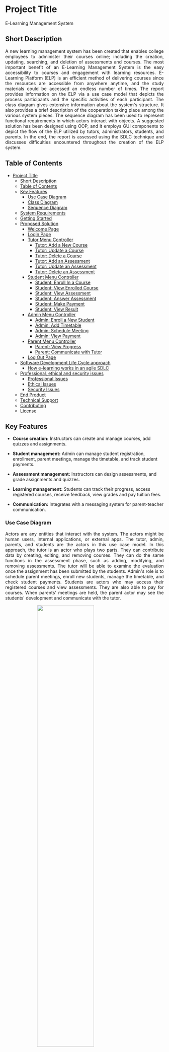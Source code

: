 # Project Title

E-Learning Management System

## Short Description

<p align="justify">
A new learning management system has been created that enables college employees to administer their courses online; including the creation, updating, searching, and deletion of assessments and courses. The most important benefit of an E-Learning Management System is the easy accessibility to courses and engagement with learning resources. E-Learning Platform (ELP) is an efficient method of delivering courses since the resources are accessible from anywhere anytime, and the study materials could be accessed an endless number of times. The report provides information on the ELP via a use case model that depicts the process participants and the specific activities of each participant. The class diagram gives extensive information about the system's structure. It also provides a brief description of the cooperation taking place among the various system pieces. The sequence diagram has been used to represent functional requirements in which actors interact with objects. A suggested solution has been designed using OOP, and it employs GUI components to depict the flow of the ELP utilized by tutors, administrators, students, and parents. In the end, the report is assessed using the SDLC technique and discusses difficulties encountered throughout the creation of the ELP system.
</p>

## Table of Contents

- [Project Title](#project-title)
  - [Short Description](#short-description)
  - [Table of Contents](#table-of-contents)
  - [Key Features](#key-features)
    - [Use Case Diagram](#use-case-diagram)
    - [Class Diagram](#class-diagram)
    - [Sequence Diagram](#sequence-diagram)
  - [System Requirements](#system-requirements)
  - [Getting Started](#getting-started)
  - [Proposed Solution](#proposed-solution)
    - [Welcome Page](#welcome-page)
    - [Login Page](#login-page)
    - [Tutor Menu Controller](#tutor-menu-controller)
      - [Tutor: Add a New Course](#tutor-add-a-new-course)
      - [Tutor: Update a Course](#tutor-update-a-course)
      - [Tutor: Delete a Course](#tutor-delete-a-course)
      - [Tutor: Add an Assessment](#tutor-add-an-assessment)
      - [Tutor: Update an Assessment](#tutor-update-an-assessment)
      - [Tutor: Delete an Assessment](#tutor-delete-an-assessment)
    - [Student Menu Controller](#student-menu-controller)
      - [Student: Enroll In a Course](#student-enroll-in-a-course)
      - [Student: View Enrolled Course](#student-view-enrolled-course)
      - [Student: View Assessment](#student-view-assessment)
      - [Student: Answer Assessment](#student-answer-assessment)
      - [Student: Make Payment](#student-make-payment)
      - [Student: View Result](#student-view-result)
    - [Admin Menu Controller](#admin-menu-controller)
      - [Admin: Enroll a New Student](#admin-enroll-a-new-student)
      - [Admin: Add Timetable](#admin-add-timetable)
      - [Admin: Schedule Meeting](#admin-schedule-meeting)
      - [Admin: View Payment](#admin-view-payment)
    - [Parent Menu Controller](#parent-menu-controller)
      - [Parent: View Progress](#parent-view-progress)
      - [Parent: Communicate with Tutor](#parent-communicate-with-tutor)
    - [Log Out Page](#log-out-page)
  - [Software Development Life Cycle approach](#software-development-life-cycle-approach)
      - [How e-learning works in an agile SDLC](#how-e-learning-works-in-an-agile-sdlc)
  - [Professional, ethical and security issues](#professional-ethical-and-security-issues)
    - [Professional Issues](#professional-issues)
    - [Ethical Issues](#ethical-issues)
    - [Security Issues](#security-issues)
  - [End Product](#end-product)
  - [Technical Support](#technical-support)
  - [Contributing](#contributing)
  - [License](#license)

## Key Features

- **Course creation:** Instructors can create and manage courses, add quizzes and assignments.

- **Student management:** Admin can manage student registration, enrollment, parent meetings, manage the timetable, and track student payments.

- **Assessment management:** Instructors can design assessments, and grade assignments and quizzes.

- **Learning management:** Students can track their progress, access registered courses, receive feedback, view grades and pay tuition fees.

- **Communication:** Integrates with a messaging system for parent-teacher communication.

### Use Case Diagram
<p align="justify">
Actors are any entities that interact with the system. The actors might be human users, internal applications, or external apps. The tutor, admin, parents, and students are the actors in this use case model. In this approach, the tutor is an actor who plays two parts. They can contribute data by creating, editing, and removing courses. They can do the same functions in the assessment phase, such as adding, modifying, and removing assessments. The tutor will be able to examine the evaluation once the assignment has been submitted by the students. Admin's role is to schedule parent meetings, enroll new students, manage the timetable, and check student payments. Students are actors who may access their registered courses and view assessments. They are also able to pay for courses. When parents' meetings are held, the parent actor may see the students' development and communicate with the tutor.
</p>

<img src="assets/Picture1.png" style="display:block; 
float:none; 
margin-left:auto;
margin-right:auto;
width:60%;">
<p align="center">Tutor Use Case Diagram </p>

<img src="assets/Picture2.png" style="display:block; 
float:none; 
margin-left:auto;
margin-right:auto;
width:60%;" >
<p align="center">Admin Use Case Diagram </p>

<img src="assets/Picture3.png" style="display:block; 
float:none; 
margin-left:auto;
margin-right:auto;
width:60%;" >
<p align="center">Student Use Case Diagram </p>

<img src="assets/Picture4.png" style="display:block; 
float:none; 
margin-left:auto;
margin-right:auto;
width:60%;" >
<p align="center">Parent Use Case Diagram </p>

### Class Diagram
<p align="justify">
The class diagram was used to depict the relationship between the Model and the Controller. The class diagram is widely recognized as the primary building element for object-oriented modeling. It is known as conceptual modeling because it has a structure in the application and a precise translation with computer code. The class diagram shows that four actors carry out various activities with the assistance of the accompanying "Model" and "Controller." The data logic is included in the "Model," while the data display technique is controlled by the "Controller." To log into the system, each of the four actors has been given a username and password. They can do the job described in the scenario by logging into the ELP.

![Class Diagram](assets/Picture5.png)
    <p align="center">
    Class Diagram </p>

</p>

### Sequence Diagram
<p align="justify">
This sequence diagram depicted a communication between a tutor, an administrator, a student, a parent, and the learning management system. If the credential is incorrect, no one can log into the system. After verifying credentials, the authorization page takes the actor into the allocated functionalities for specific actors. The tutor teacher interacts with the interface to create, update, and delete a course and the same for assessment. The interface takes the request and passes it to the database. Afterward, the database shows the tutor the response to the request. Admin can enroll a new student, arrange meetings, manage timetables for courses and verify the payment by interacting with the interface. The requests go into the database and when the response comes, the interface shows it. Students can view the enrolled course and its details, pay the fees, and they can view the assessment of the tutor. Additionally, the student can answer the tutor’s questions. Parents can view students’ progress and communicate with tutors. 

![Sequence Diagram](assets/Picture6.png)
    <p align="center">
    Sequence Diagram </p>

</p>

## System Requirements

- IDE: Netbeans/Eclipse
- Internet connection: High-speed internet connection is recommended
- OpenJDK 1.8.0_271
- OpenJFX-11.0.2_x64_bin-sdk

## Getting Started

1. Clone the repository to your local machine

    ```
    git clone https://github.com/ornob011/E-Learning-Platform
    ```

2. Navigate to the project directory
    ```
    cd E-Learning-Platform
    ```

3. Install the required dependencies with your preferred IDE

4. To simply want to run the software
   ```
   java -jar DELP.jar
   ``` 

## Proposed Solution
The prototype of the ELP has been shown in this section. With the login page, the mentioned actors from the Usecase model can enter into the system. Tutor, admin, student, and parent are the actors.

### Welcome Page

The welcome page greets every user.

![Welcome Page](assets/Picture7.png)
    <p align="center">
    Welcome Page </p>


### Login Page

Credentials for specific actors have been given below:

| **Actor** | **Username** | **Password** |
|:---------:|:------------:|:------------:|
|   Tutor   |    durham    |     tutor    |
|   Admin   |    durham    |     admin    |
|  Student  |    durham    |    student   |
|  Parents  |    durham    |    parent    |

The specified actors can log to the system by using above credentials.

![Login Page](assets/Picture8.png)
    <p align="center">
    Login Page </p>


### Tutor Menu Controller
The page has been used to show the functionalities of the tutor. The tutor can choose any of them.

![Tutor Menu Controller](assets/Picture9.png)
    <p align="center">
    Tutor Menu Controller </p>

#### Tutor: Add a New Course
With this function, the tutor can add a new course. The tutor has to fill up all fields in order to add a new course and click the “register” button.
![Tutor: Add A New Course](assets/Picture10.png)
    <p align="center">
    Add a New Course </p>

#### Tutor: Update a Course
With this function, the tutor is able to update a course. The tutor has to select a course from the table and update it in the text fields.
![Tutor: Update A Course](assets/Picture11.png)
    <p align="center">
    Update a Course </p>


#### Tutor: Delete a Course
This functionality lets the tutor delete a course. The tutor will select the course from the table and once the “delete” button is clicked, the course will be deleted.
![Tutor: Delete A Course](assets/Picture12.png)
    <p align="center">
    Delete a Course </p>

#### Tutor: Add an Assessment
With this function, the tutor can add a new assessment. The tutor has to fill up all fields in order to add a new assessment and click the “Add” button.
![Tutor: Add an Assessment](assets/Picture13.png)
    <p align="center">
    Add an Assessment </p>

#### Tutor: Update an Assessment
With this function, the tutor is able to update an assessment. The tutor has to select an assessment from the table and update it in the text fields.
![Tutor: Update an Assessment](assets/Picture14.png)
    <p align="center">
    Update an Assessment </p>


#### Tutor: Delete an Assessment
This functionality lets the tutor delete an assessment. The tutor will select the assessment from the table and once the “delete” button is clicked, the assessment will be deleted.
![Tutor: Delete an Assessment](assets/Picture15.png)
    <p align="center">
    Delete an Assessment </p>


### Student Menu Controller
The page has been used to show the functionalities of the student. The student can choose any of them.

![Student Menu Controller](assets/Picture16.png)
    <p align="center">
    Student Menu Controller </p>


#### Student: Enroll In a Course
This page shows the student in which course he/she is enrolled.

![Enroll In a Course](assets/Picture17.png)
    <p align="center">
    Enroll In a Course </p>

#### Student: View Enrolled Course
With this page, the learner can enroll in a course by giving the student’s name and registration number.

![View Enrolled Course](assets/Picture18.png)
    <p align="center">
    View Enrolled Course </p>


#### Student: View Assessment
Students can view the assessment given by the tutor from this page.

![View Assessment](assets/Picture19.png)
    <p align="center">
    View Assessment </p>



#### Student: Answer Assessment
Student can answer the question given by the tutor from this page.

![Answer Assessment](assets/Picture20.png)
    <p align="center">
    Answer Assessment </p>


#### Student: Make Payment
This page allows a student to pay the fee.

![Make Payment](assets/Picture21.png)
    <p align="center">
    Make Payment </p>

#### Student: View Result
Students can view their obtained marks in the specified course from this page.

![View Result](assets/Picture22.png)
    <p align="center">
    View Result </p>

### Admin Menu Controller
The page has been used to show the functionalities of the admin. The admin can use any of them.

![Admin Menu Controller](assets/Picture23.png)
    <p align="center">
    Admin Menu Controller </p>


#### Admin: Enroll a New Student
Admin can enroll a new student in an already available course created by the tutor.

![Enroll a New Student](assets/Picture24.png)
    <p align="center">
    Enroll a New Student </p>


#### Admin: Add Timetable

Admin can specify the course duration and assignment duration in the selected course.

![Add Timetable](assets/Picture25.png)
    <p align="center">
    Add Timetable </p>

#### Admin: Schedule Meeting

Admin is able to set up a meeting with the tutor and parent by using this page.

![Schedule Meeting](assets/Picture26.png)
    <p align="center">
    Schedule Meeting </p>

#### Admin: View Payment

Admin can check which student has paid and who has not by accessing this page.

![View Payment](assets/Picture27.png)
    <p align="center">
    View Payment </p>


### Parent Menu Controller

The page has been used to show the functionalities of the parent in this software. The parent can use any of them.

![Parent Menu Controller](assets/Picture28.png)
    <p align="center">
    Parent Menu Controller </p>

#### Parent: View Progress

Parent is able to check the students' progress with this functionality given on the software page.
![View Progress](assets/Picture29.png)
    <p align="center">
    View Progress </p>

#### Parent: Communicate with Tutor
Parent is able to send a message to a tutor with this page.
![Communicate with Tutor](assets/Picture30.png)
    <p align="center">
    Communicate with Tutor </p>

### Log Out Page

The user will log out by clicking on the button given in this page.
![Log Out Page](assets/Picture31.png)
    <p align="center">
    Log Out Page </p>

## Software Development Life Cycle approach

<p align="justify">
The Software Development Life Cycle technique was used to create the ELP as a high-quality system that satisfies goals, operates productively in given circumstances, is affordable to maintain, and is cost-effective to improve.  Here, Agile methodology has been used to develop the ELP system. Agile is the ability to continually adapt, the ability to constantly make improvements to the way of work. This strategy was chosen because it allows for speedy iteration and improvement of the system while also allowing for the display of outcomes in a visible manner. The agile methodology supports continuous involvement. If I develop the ELP in the steps where I have the stakeholders involved all the time then the ELP system is gonna evolve which is great because it's much easier for change management. Also, agile is more about empathy, it's more about understanding the stakeholders, it's more about paying attention to what the stakeholders say, and then building the ELP system. So in agile, there's a lot of focus on the persona I know who is using that application that I’m building and there's a lot of focus on the value that is created by using this application. Since agile is iterative, it's much easier to build new functionalities but tweaks the functionalities that are not working. So I can build and tweak, build and rebuild, and tweak which results in a perfect product in the end. The system is developed and organized to make the learning process as simple as possible. This method allows students to ask their tutors questions in real-time. It provides a great communication approach and access to course resources is easy. This system is developed and organized by keeping in mind that different persons will communicate with the system,  and it guarantees that information is sent to the desired persons. The ELP system is utilized to ease access for students to learn through online materials. The ELP system is maintained and upgraded on a regular basis. For all of the aforementioned causes, agile methodology is the finest methodology that enables the ELP system to give the greatest service to tutors, students, admins, and parents. The software was created using the Agile technique and the work of each stage of Agile.
</p>

#### How e-learning works in an agile SDLC
<p align="justify">
The Agile SDLC in the ELP system is discussed in the subsequent ways.

<p align="justify">

- Step 1: The aims and objectives of the ELP system are addressed to stakeholders, which include students, tutors, parents, and admins. All stakeholders are asked to collaborate and highlight any difficulties they are having with the planning process. This strategy is known as a scrum. The primary goal of this ELP is to create a system that allows tutors and students to engage with one another in order to get the necessary resources for the evaluation. Parents also have a role to view students’ progress and communicating with the tutor.
</p>

<p align="justify">

- Step 2: The tasks that have to be developed are now divided into parts or features, with all scrum members agreeing on what chunks must be completed. Each feature of the ELP system is created independently. It assists in the creation of tasks for each actor. Every participant has their own login page, which allows them to do the job described in the given scenario.
</p>

<p align="justify">

- Step 3: A sprint is a fixed amount of time in which certain work must be done and prepared for assessment. After constructing the approved functions, it was tested with stakeholders and the functionalities were assessed. By assessing it, any faults can be quickly fixed, and there will be numerous sprints for each course.
</p>

<p align="justify">

- Step 4: Once the stakeholders are completely pleased with all of the features, the project is transferred to the next development phase. This iteration is repeated until the entire project is completed.
</p>
</p>


## Professional, ethical and security issues
### Professional Issues
<p align="justify">
Professional ethics is mostly due to communication issues. There must be an interaction between the stakeholders and the developer. Proper training should be provided to everyone so that everyone can work effectively. Also, the developer should be given training in unit testing and documentation. Although unit testing and documentation do not feel that important when the coding is being done, it does become a huge issue after the project is done. Proper documentation is necessary to understand the coding from a technical or non-technical view and unit testing helps to reduce bugs. If the scrum masters and stakeholders are unfamiliar with the task, it is regarded as a professional concern because they are the main driving force behind the project. Developing e-learning systems for education is a problem for educators, since merely transferring courses online may be quite restrictive. These are the primary professional concerns that occurred while using agile methods to construct the project.
</p>

### Ethical Issues
<p align="justify">
The majority of ethical difficulties in online learning management systems stem from the unethical use of submitting available answers taken from the internet. It is much easier to cheat online rather than face to face. Students enrolled in a university or an online program can easily obtain fraudulent information and use it for their coursework. As a result, it is critical that the developer design and maintain the online learning management system with proper checks and balances to limit unethical behaviors. If the online learning management system’s developer pays attention to the design of such software, these ethical difficulties could have been overcome. Students must not allow to duplicate existing materials without the permission of the original owner and submitting those materials is a serious act of unethicality. Such behaviors could be reduced by integrating a fairly strong plagiarism checker. Agile strives to improve the mentioned work processes in the technical field. Agile is often used to define ethics in this field, as well as to assist organizations in making an effective decision for ethical awareness.
</p>

### Security Issues
<p align="justify">
There are some security issues in the proposed software. Although without the required credentials it is impossible to log in to the system, the credentials have not been encrypted. This leaves a malicious user to try to log in to the software. By manipulating credentials with password cracking, someone might gain access to the system and do something harmful. This could lead to accessing sensitive information. This could be prevented to a major degree by implementing RSA Algorithm. The database is hosted on a cloud platform, if an unauthorized person gains access to the database it would be a major security problem. If an authorized person logs in to the application and leaves it there unattended, an unauthorized person could enter into the system because the session expires after a period of inactivity has not been implemented. To avoid all of these problems, the agile security process could be implemented to develop the software. Agile Security is beneficial for rapid development since it aids in the construction of a secured E-Learning Management System. Developers and stakeholders could perform several security tests during the review process. 
</p>

## End Product
<p align="justify">
The learning management system was developed with the help of the Usecase diagram, class diagram, and sequence diagram which helps to write the code in an efficient manner. Besides, the diagram helps someone to understand what is going on under the software execution. The software employed OOP techniques to divide the whole software modules into smaller problems so that every solution to smaller problems leads to the completion of the whole software. To use a graphical user interface system, JavaFX was employed to design the graphical user interface. The chosen software development life cycle was Agile and the reason for it has been justified with the necessary grounds along with the evaluation. The professional, ethical, and security challenges that are associated with the software development process have been discussed. The E-Learning Management System has been critically analyzed and it has met most of the requirements.
</p>

## Technical Support

For technical support, please email me at [ornob011@gmail.com](mailto:ornob011@gmail.com). I will assist you promptly.

## Contributing

I welcome contributions to this project! If you have an idea for a feature or improvement, or if you have found a bug, please feel free to open an issue in the [issue tracker](https://github.com/ornob011/E-Learning-Platform/issues).

Before submitting a pull request, please make sure to:

- Read and follow our [contribution guidelines](CONTRIBUTING.md).
- Test your changes thoroughly.

Thank you for your contribution!

## License

[![License: GPL v3](https://img.shields.io/badge/License-GPLv3-blue.svg)](https://www.gnu.org/licenses/gpl-3.0)    


This software is licensed under the GNU General Public License (GPL) version 3.

The full text of the GPL can be found in the `LICENSE` file, or online at <https://www.gnu.org/licenses/gpl-3.0.en.html>



